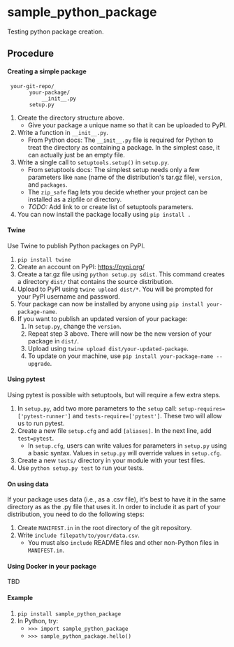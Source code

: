 # sample_python_package
Testing python package creation.

## Procedure

#### Creating a simple package
     your-git-repo/
           your-package/
               __init__.py
           setup.py
1. Create the directory structure above. 
    * Give your package a unique name so that it can be uploaded to PyPI. 
2. Write a function in `__init__.py`. 
    * From Python docs: The `__init__.py` file is required for Python to 
    treat the directory as containing a package. In the simplest case, it 
    can actually just be an empty file. 
3. Write a single call to `setuptools.setup()` in `setup.py`. 
    * From setuptools docs: The simplest setup needs only a few parameters
    like `name` (name of the distribution's tar.gz file), `version`, and `packages`. 
    * The `zip_safe` flag lets you decide whether your project can be installed
    as a zipfile or directory.
    * *TODO:* Add link to or create list of setuptools parameters.
4. You can now install the package locally using `pip install .`

#### Twine
Use Twine to publish Python packages on PyPI. 
1. `pip install twine`
2. Create an account on PyPI: https://pypi.org/
3. Create a tar.gz file using `python setup.py sdist`. This command creates a directory `dist/` that contains the source distribution.
4. Upload to PyPI using `twine upload dist/*`. You will be prompted for your PyPI username and password.
5. Your package can now be installed by anyone using `pip install your-package-name`.
6. If you want to publish an updated version of your package:
    1. In `setup.py`, change the `version`.
    2. Repeat step 3 above. There will now be the new version of your package in `dist/`.
    3. Upload using `twine upload dist/your-updated-package`. 
    4. To update on your machine, use `pip install your-package-name --upgrade`.

#### Using pytest
Using pytest is possible with setuptools, but will require a few extra steps.
1. In `setup.py`, add two more parameters to the `setup` call: 
`setup-requires=['pytest-runner']` and `tests-require=['pytest']`. These two
will allow us to run pytest. 
2. Create a new file `setup.cfg` and add `[aliases]`. In the next line, add
`test=pytest`.
    * In `setup.cfg`, users can write values for parameters in `setup.py` using a 
    basic syntax. Values in `setup.py` will override values in `setup.cfg`. 
3. Create a new `tests/` directory in your module with your test files.  
4. Use `python setup.py test` to run your tests. 

#### On using data
If your package uses data (i.e., as a .csv file), it's best to have it in
the same directory as as the .py file that uses it. In order to include it 
as part of your distribution, you need to do the following steps:
1. Create `MANIFEST.in` in the root directory of the git repository.
2. Write `include filepath/to/your/data.csv`.
    * You must also `include` README files and other non-Python files in
     `MANIFEST.in`. 

#### Using Docker in your package
TBD

#### Example
1. `pip install sample_python_package`
2. In Python, try:
   * `>>> import sample_python_package`
   * `>>> sample_python_package.hello()`